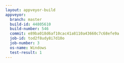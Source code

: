 ```yaml
---
layout: appveyor-build
appveyor:
  branch: master
  build-id: 44805610
  build-number: 546
  commit: e89ba018d6af10cac41a8110a43660c7c68efe9a
  job-id: tod2f8udy8i7d10o
  job-number: 3
  os-name: Windows
  test-result: 1
---
```

